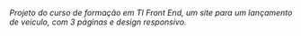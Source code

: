 *Projeto do curso de formação em TI Front End, um site para um lançamento de veiculo, com 3 páginas e design responsivo.*